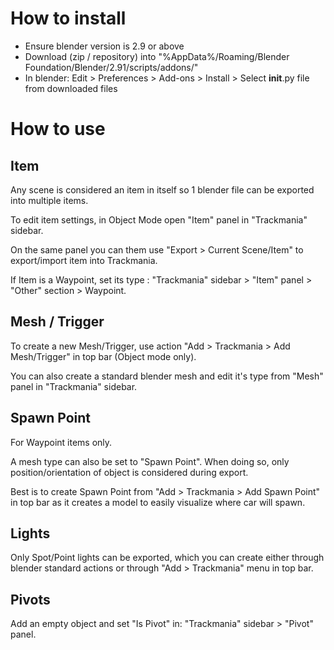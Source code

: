 # How to install

- Ensure blender version is 2.9 or above
- Download (zip / repository) into "%AppData%/Roaming/Blender Foundation/Blender/2.91/scripts/addons/"
- In blender: Edit > Preferences > Add-ons > Install > Select __init__.py file from downloaded files

# How to use

## Item

Any scene is considered an item in itself so 1 blender file can be exported into multiple items.

To edit item settings, in Object Mode open "Item" panel in "Trackmania" sidebar.

On the same panel you can them use "Export > Current Scene/Item" to export/import item into Trackmania.

If Item is a Waypoint, set its type : "Trackmania" sidebar > "Item" panel > "Other" section > Waypoint.  

## Mesh / Trigger

To create a new Mesh/Trigger, use action "Add > Trackmania > Add Mesh/Trigger" in top bar (Object mode only).

You can also create a standard blender mesh and edit it's type from "Mesh" panel in "Trackmania" sidebar.

## Spawn Point

For Waypoint items only.

A mesh type can also be set to "Spawn Point". When doing so, only position/orientation of object is considered during export.

Best is to create Spawn Point from "Add > Trackmania > Add Spawn Point" in top bar as it creates a model to easily visualize where car will spawn.

## Lights

Only Spot/Point lights can be exported, which you can create either through blender standard actions or through "Add > Trackmania" menu in top bar.

## Pivots

Add an empty object and set "Is Pivot" in: "Trackmania" sidebar > "Pivot" panel.
